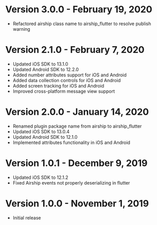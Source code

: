 Version 3.0.0 - February 19, 2020
================================
- Refactored airship class name to airship_flutter to resolve publish warning

Version 2.1.0 - February 7, 2020
================================
- Updated iOS SDK to 13.1.0
- Updated Android SDK to 12.2.0
- Added number attributes support for iOS and Android
- Added data collection controls for iOS and Android
- Added screen tracking for iOS and Android
- Improved cross-platform message view support

Version 2.0.0 - January 14, 2020
================================
- Renamed plugin package name from airship to airship_flutter
- Updated iOS SDK to 13.0.4
- Updated Android SDK to 12.1.0
- Implemented attributes functionality in iOS and Android

Version 1.0.1 - December 9, 2019
================================
- Updated iOS SDK to 12.1.2
- Fixed Airship events not properly deserializing in flutter

Version 1.0.0 - November 1, 2019
================================
- Initial release
